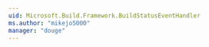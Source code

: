 ```yaml
---
uid: Microsoft.Build.Framework.BuildStatusEventHandler
ms.author: "mikejo5000"
manager: "douge"
---
```

